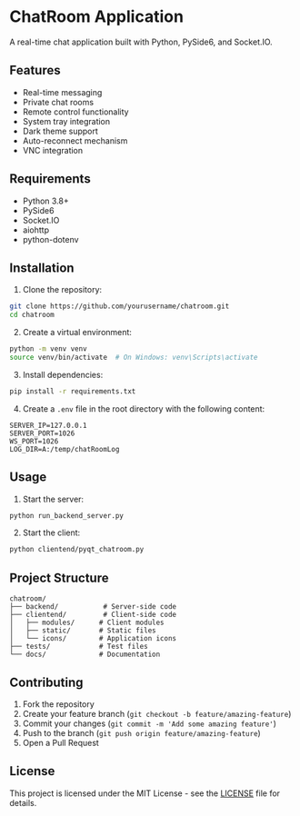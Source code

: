 # ChatRoom Application

A real-time chat application built with Python, PySide6, and Socket.IO.

## Features

- Real-time messaging
- Private chat rooms
- Remote control functionality
- System tray integration
- Dark theme support
- Auto-reconnect mechanism
- VNC integration

## Requirements

- Python 3.8+
- PySide6
- Socket.IO
- aiohttp
- python-dotenv

## Installation

1. Clone the repository:
```bash
git clone https://github.com/yourusername/chatroom.git
cd chatroom
```

2. Create a virtual environment:
```bash
python -m venv venv
source venv/bin/activate  # On Windows: venv\Scripts\activate
```

3. Install dependencies:
```bash
pip install -r requirements.txt
```

4. Create a `.env` file in the root directory with the following content:
```env
SERVER_IP=127.0.0.1
SERVER_PORT=1026
WS_PORT=1026
LOG_DIR=A:/temp/chatRoomLog
```

## Usage

1. Start the server:
```bash
python run_backend_server.py
```

2. Start the client:
```bash
python clientend/pyqt_chatroom.py
```

## Project Structure

```
chatroom/
├── backend/           # Server-side code
├── clientend/         # Client-side code
│   ├── modules/      # Client modules
│   ├── static/       # Static files
│   └── icons/        # Application icons
├── tests/            # Test files
└── docs/             # Documentation
```

## Contributing

1. Fork the repository
2. Create your feature branch (`git checkout -b feature/amazing-feature`)
3. Commit your changes (`git commit -m 'Add some amazing feature'`)
4. Push to the branch (`git push origin feature/amazing-feature`)
5. Open a Pull Request

## License

This project is licensed under the MIT License - see the [LICENSE](LICENSE) file for details. 